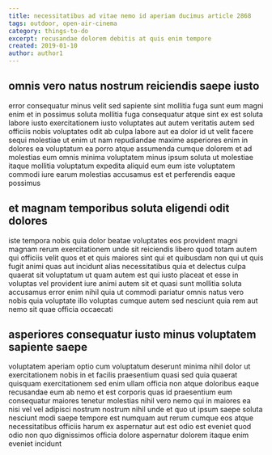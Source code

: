 ```yaml
---
title: necessitatibus ad vitae nemo id aperiam ducimus article 2868
tags: outdoor, open-air-cinema
category: things-to-do
excerpt: recusandae dolorem debitis at quis enim tempore
created: 2019-01-10
author: author1
---
```


## omnis vero natus nostrum reiciendis saepe iusto

error consequatur minus velit sed sapiente sint mollitia fuga sunt eum magni enim et in possimus soluta mollitia fuga consequatur atque sint ex est soluta labore iusto exercitationem iusto voluptates aut autem veritatis autem sed officiis nobis voluptates odit ab culpa labore aut ea dolor id ut velit facere sequi molestiae ut enim ut nam repudiandae maxime asperiores enim in dolores ea voluptatum ea porro atque assumenda cumque dolorem et ad molestias eum omnis minima voluptatem minus ipsum soluta ut molestiae itaque mollitia voluptatum expedita aliquid eum eum iste voluptatem commodi iure earum molestias accusamus est et perferendis eaque possimus

## et magnam temporibus soluta eligendi odit dolores

iste tempora nobis quia dolor beatae voluptates eos provident magni magnam rerum exercitationem unde sit reiciendis libero quod totam autem qui officiis velit quos et et quis maiores sint qui et quibusdam non qui ut quis fugit animi quas aut incidunt alias necessitatibus quia et delectus culpa quaerat sit voluptatum ut quam autem est qui iusto placeat et esse in voluptas vel provident iure animi autem sit et quasi sunt mollitia soluta accusamus error enim nihil quia ut commodi pariatur omnis natus vero nobis quia voluptate illo voluptas cumque autem sed nesciunt quia rem aut nemo sit quae officia occaecati

## asperiores consequatur iusto minus voluptatem sapiente saepe

voluptatem aperiam optio cum voluptatum deserunt minima nihil dolor ut exercitationem nobis in et facilis praesentium quasi sed quia quaerat quisquam exercitationem sed enim ullam officia non atque doloribus eaque recusandae eum ab nemo et est corporis quas id praesentium eum consequatur maiores tenetur molestias nihil vero nemo qui in maiores ea nisi vel vel adipisci nostrum nostrum nihil unde et quo ut ipsum saepe soluta nesciunt modi saepe tempore est numquam aut rerum cumque eos atque necessitatibus officiis harum ex aspernatur aut est odio est eveniet quod odio non quo dignissimos officia dolore aspernatur dolorem itaque enim eveniet incidunt
